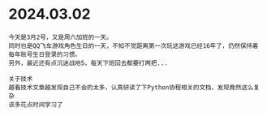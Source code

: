 # 2024.03.02
    今天是3月2号，又是周六加班的一天。
    同时也是QQ飞车游戏角色生日的一天，不知不觉距离第一次玩这游戏已经16年了，仍然保持着每年账号生日登录的习惯。
    另外，最近还有点沉迷战地5，每天下班回去都要打两把...

    关于技术
    越看技术文章越发现自己不会的太多，认真研读了下Python协程相关的文档，发现竟然这么复杂
    该多花点时间学习了
